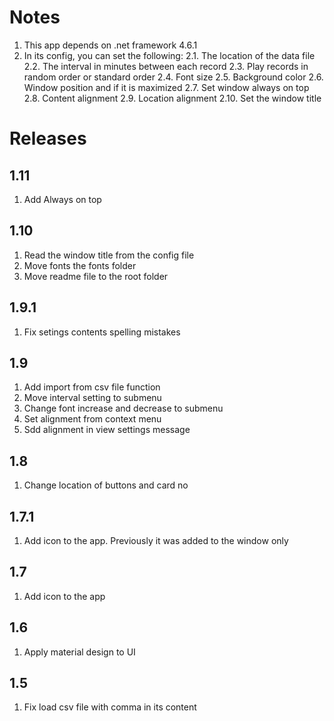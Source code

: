 ﻿# Notes

1. This app depends on .net framework 4.6.1
2. In its config, you can set the following:
2.1. The location of the data file
2.2. The interval in minutes between each record
2.3. Play records in random order or standard order
2.4. Font size
2.5. Background color
2.6. Window position and if it is maximized
2.7. Set window always on top
2.8. Content alignment
2.9. Location alignment
2.10. Set the window title


# Releases


## 1.11

1. Add Always on top

## 1.10

1. Read the window title from the config file
2. Move fonts the fonts folder
3. Move readme file to the root folder

## 1.9.1

1. Fix setings contents spelling mistakes

## 1.9

1. Add import from csv file function
2. Move interval setting to submenu
3. Change font increase and decrease to submenu
4. Set alignment from context menu
5. Sdd alignment in view settings message

## 1.8

1. Change location of buttons and card no

## 1.7.1

1. Add icon to the app. Previously it was added to the window only

## 1.7

1. Add icon to the app

## 1.6

1. Apply material design to UI

## 1.5

1. Fix load csv file with comma in its content